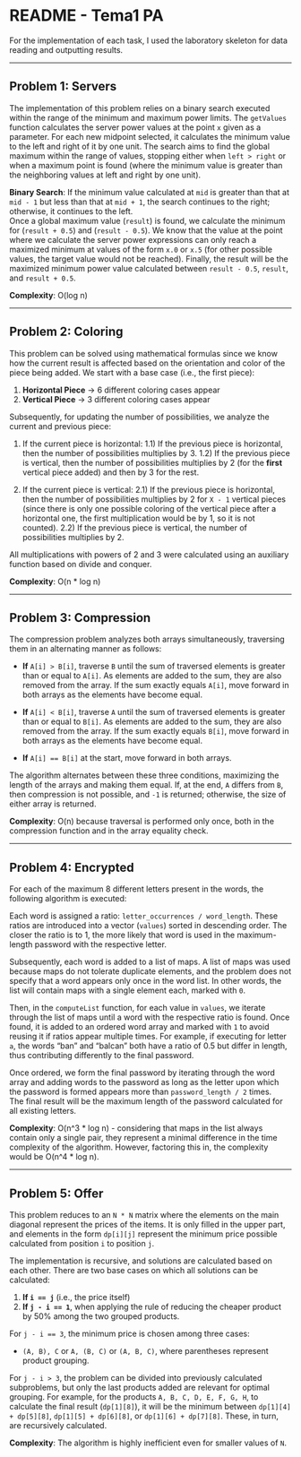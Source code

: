 # README - Tema1 PA

For the implementation of each task, I used the laboratory skeleton for data reading and outputting results.

---

## Problem 1: Servers

The implementation of this problem relies on a binary search executed within the range of the minimum and maximum power limits. The `getValues` function calculates the server power values at the point `x` given as a parameter. For each new midpoint selected, it calculates the minimum value to the left and right of it by one unit. The search aims to find the global maximum within the range of values, stopping either when `left > right` or when a maximum point is found (where the minimum value is greater than the neighboring values at left and right by one unit).

**Binary Search**: If the minimum value calculated at `mid` is greater than that at `mid - 1` but less than that at `mid + 1`, the search continues to the right; otherwise, it continues to the left.  
Once a global maximum value (`result`) is found, we calculate the minimum for (`result + 0.5`) and (`result - 0.5`). We know that the value at the point where we calculate the server power expressions can only reach a maximized minimum at values of the form `x.0` or `x.5` (for other possible values, the target value would not be reached). Finally, the result will be the maximized minimum power value calculated between `result - 0.5`, `result`, and `result + 0.5`.

**Complexity**: O(log n)

---

## Problem 2: Coloring

This problem can be solved using mathematical formulas since we know how the current result is affected based on the orientation and color of the piece being added. We start with a base case (i.e., the first piece):

1. **Horizontal Piece** -> 6 different coloring cases appear
2. **Vertical Piece** -> 3 different coloring cases appear

Subsequently, for updating the number of possibilities, we analyze the current and previous piece:
1. If the current piece is horizontal:
    1.1) If the previous piece is horizontal, then the number of possibilities multiplies by 3.
    1.2) If the previous piece is vertical, then the number of possibilities multiplies by 2 (for the **first** vertical piece added) and then by 3 for the rest.
    
2. If the current piece is vertical:
    2.1) If the previous piece is horizontal, then the number of possibilities multiplies by 2 for `X - 1` vertical pieces (since there is only one possible coloring of the vertical piece after a horizontal one, the first multiplication would be by 1, so it is not counted).
    2.2) If the previous piece is vertical, the number of possibilities multiplies by 2.

All multiplications with powers of 2 and 3 were calculated using an auxiliary function based on divide and conquer.

**Complexity**: O(n * log n)

---

## Problem 3: Compression

The compression problem analyzes both arrays simultaneously, traversing them in an alternating manner as follows:

- **If** `A[i] > B[i]`, traverse `B` until the sum of traversed elements is greater than or equal to `A[i]`. As elements are added to the sum, they are also removed from the array. If the sum exactly equals `A[i]`, move forward in both arrays as the elements have become equal.
  
- **If** `A[i] < B[i]`, traverse `A` until the sum of traversed elements is greater than or equal to `B[i]`. As elements are added to the sum, they are also removed from the array. If the sum exactly equals `B[i]`, move forward in both arrays as the elements have become equal.

- **If** `A[i] == B[i]` at the start, move forward in both arrays.

The algorithm alternates between these three conditions, maximizing the length of the arrays and making them equal. If, at the end, `A` differs from `B`, then compression is not possible, and `-1` is returned; otherwise, the size of either array is returned.

**Complexity**: O(n) because traversal is performed only once, both in the compression function and in the array equality check.

---

## Problem 4: Encrypted

For each of the maximum 8 different letters present in the words, the following algorithm is executed:

Each word is assigned a ratio: `letter_occurrences / word_length`. These ratios are introduced into a vector (`values`) sorted in descending order. The closer the ratio is to 1, the more likely that word is used in the maximum-length password with the respective letter.

Subsequently, each word is added to a list of maps. A list of maps was used because maps do not tolerate duplicate elements, and the problem does not specify that a word appears only once in the word list. In other words, the list will contain maps with a single element each, marked with `0`. 

Then, in the `computeList` function, for each value in `values`, we iterate through the list of maps until a word with the respective ratio is found. Once found, it is added to an ordered word array and marked with `1` to avoid reusing it if ratios appear multiple times. For example, if executing for letter `a`, the words “ban” and “balcan” both have a ratio of 0.5 but differ in length, thus contributing differently to the final password.

Once ordered, we form the final password by iterating through the word array and adding words to the password as long as the letter upon which the password is formed appears more than `password_length / 2` times.  
The final result will be the maximum length of the password calculated for all existing letters.

**Complexity**: O(n^3 * log n) - considering that maps in the list always contain only a single pair, they represent a minimal difference in the time complexity of the algorithm. However, factoring this in, the complexity would be O(n^4 * log n).

---

## Problem 5: Offer

This problem reduces to an `N * N` matrix where the elements on the main diagonal represent the prices of the items. It is only filled in the upper part, and elements in the form `dp[i][j]` represent the minimum price possible calculated from position `i` to position `j`.

The implementation is recursive, and solutions are calculated based on each other. There are two base cases on which all solutions can be calculated:
1. **If `i == j`** (i.e., the price itself)  
2. **If `j - i == 1`**, when applying the rule of reducing the cheaper product by 50% among the two grouped products.

For `j - i == 3`, the minimum price is chosen among three cases:
- `(A, B), C` or `A, (B, C)` or `(A, B, C)`, where parentheses represent product grouping.

For `j - i > 3`, the problem can be divided into previously calculated subproblems, but only the last products added are relevant for optimal grouping. For example, for the products `A, B, C, D, E, F, G, H`, to calculate the final result (`dp[1][8]`), it will be the minimum between `dp[1][4] + dp[5][8]`, `dp[1][5] + dp[6][8]`, or `dp[1][6] + dp[7][8]`. These, in turn, are recursively calculated.

**Complexity**: The algorithm is highly inefficient even for smaller values of `N`.
